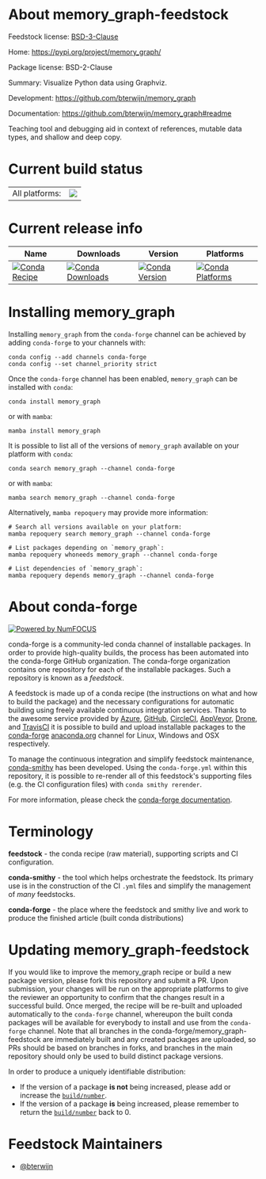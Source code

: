 About memory_graph-feedstock
============================

Feedstock license: [BSD-3-Clause](https://github.com/conda-forge/memory_graph-feedstock/blob/main/LICENSE.txt)

Home: https://pypi.org/project/memory_graph/

Package license: BSD-2-Clause

Summary: Visualize Python data using Graphviz.

Development: https://github.com/bterwijn/memory_graph

Documentation: https://github.com/bterwijn/memory_graph#readme

Teaching tool and debugging aid in context of references, mutable data types, and shallow and deep copy.


Current build status
====================


<table><tr><td>All platforms:</td>
    <td>
      <a href="https://dev.azure.com/conda-forge/feedstock-builds/_build/latest?definitionId=26069&branchName=main">
        <img src="https://dev.azure.com/conda-forge/feedstock-builds/_apis/build/status/memory_graph-feedstock?branchName=main">
      </a>
    </td>
  </tr>
</table>

Current release info
====================

| Name | Downloads | Version | Platforms |
| --- | --- | --- | --- |
| [![Conda Recipe](https://img.shields.io/badge/recipe-memory__graph-green.svg)](https://anaconda.org/conda-forge/memory_graph) | [![Conda Downloads](https://img.shields.io/conda/dn/conda-forge/memory_graph.svg)](https://anaconda.org/conda-forge/memory_graph) | [![Conda Version](https://img.shields.io/conda/vn/conda-forge/memory_graph.svg)](https://anaconda.org/conda-forge/memory_graph) | [![Conda Platforms](https://img.shields.io/conda/pn/conda-forge/memory_graph.svg)](https://anaconda.org/conda-forge/memory_graph) |

Installing memory_graph
=======================

Installing `memory_graph` from the `conda-forge` channel can be achieved by adding `conda-forge` to your channels with:

```
conda config --add channels conda-forge
conda config --set channel_priority strict
```

Once the `conda-forge` channel has been enabled, `memory_graph` can be installed with `conda`:

```
conda install memory_graph
```

or with `mamba`:

```
mamba install memory_graph
```

It is possible to list all of the versions of `memory_graph` available on your platform with `conda`:

```
conda search memory_graph --channel conda-forge
```

or with `mamba`:

```
mamba search memory_graph --channel conda-forge
```

Alternatively, `mamba repoquery` may provide more information:

```
# Search all versions available on your platform:
mamba repoquery search memory_graph --channel conda-forge

# List packages depending on `memory_graph`:
mamba repoquery whoneeds memory_graph --channel conda-forge

# List dependencies of `memory_graph`:
mamba repoquery depends memory_graph --channel conda-forge
```


About conda-forge
=================

[![Powered by
NumFOCUS](https://img.shields.io/badge/powered%20by-NumFOCUS-orange.svg?style=flat&colorA=E1523D&colorB=007D8A)](https://numfocus.org)

conda-forge is a community-led conda channel of installable packages.
In order to provide high-quality builds, the process has been automated into the
conda-forge GitHub organization. The conda-forge organization contains one repository
for each of the installable packages. Such a repository is known as a *feedstock*.

A feedstock is made up of a conda recipe (the instructions on what and how to build
the package) and the necessary configurations for automatic building using freely
available continuous integration services. Thanks to the awesome service provided by
[Azure](https://azure.microsoft.com/en-us/services/devops/), [GitHub](https://github.com/),
[CircleCI](https://circleci.com/), [AppVeyor](https://www.appveyor.com/),
[Drone](https://cloud.drone.io/welcome), and [TravisCI](https://travis-ci.com/)
it is possible to build and upload installable packages to the
[conda-forge](https://anaconda.org/conda-forge) [anaconda.org](https://anaconda.org/)
channel for Linux, Windows and OSX respectively.

To manage the continuous integration and simplify feedstock maintenance,
[conda-smithy](https://github.com/conda-forge/conda-smithy) has been developed.
Using the ``conda-forge.yml`` within this repository, it is possible to re-render all of
this feedstock's supporting files (e.g. the CI configuration files) with ``conda smithy rerender``.

For more information, please check the [conda-forge documentation](https://conda-forge.org/docs/).

Terminology
===========

**feedstock** - the conda recipe (raw material), supporting scripts and CI configuration.

**conda-smithy** - the tool which helps orchestrate the feedstock.
                   Its primary use is in the construction of the CI ``.yml`` files
                   and simplify the management of *many* feedstocks.

**conda-forge** - the place where the feedstock and smithy live and work to
                  produce the finished article (built conda distributions)


Updating memory_graph-feedstock
===============================

If you would like to improve the memory_graph recipe or build a new
package version, please fork this repository and submit a PR. Upon submission,
your changes will be run on the appropriate platforms to give the reviewer an
opportunity to confirm that the changes result in a successful build. Once
merged, the recipe will be re-built and uploaded automatically to the
`conda-forge` channel, whereupon the built conda packages will be available for
everybody to install and use from the `conda-forge` channel.
Note that all branches in the conda-forge/memory_graph-feedstock are
immediately built and any created packages are uploaded, so PRs should be based
on branches in forks, and branches in the main repository should only be used to
build distinct package versions.

In order to produce a uniquely identifiable distribution:
 * If the version of a package **is not** being increased, please add or increase
   the [``build/number``](https://docs.conda.io/projects/conda-build/en/latest/resources/define-metadata.html#build-number-and-string).
 * If the version of a package **is** being increased, please remember to return
   the [``build/number``](https://docs.conda.io/projects/conda-build/en/latest/resources/define-metadata.html#build-number-and-string)
   back to 0.

Feedstock Maintainers
=====================

* [@bterwijn](https://github.com/bterwijn/)

